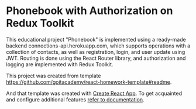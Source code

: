 # Phonebook with Authorization on Redux Toolkit

This educational project "Phonebook" is implemented using a ready-made backend
connections-api.herokuapp.com, which supports operations with a collection of
contacts, as well as registration, login, and user update using JWT. Routing is
done using the React Router library, and authorization and logging are
implemented with Redux Toolkit.

This project was created from template
https://github.com/goitacademy/react-homework-template#readme.

And that template was created with
[Create React App](https://github.com/facebook/create-react-app). To get
acquainted and configure additional features
[refer to documentation](https://facebook.github.io/create-react-app/docs/getting-started).
